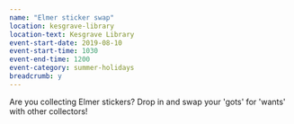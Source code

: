 ```yaml
---
name: "Elmer sticker swap"
location: kesgrave-library
location-text: Kesgrave Library
event-start-date: 2019-08-10
event-start-time: 1030
event-end-time: 1200
event-category: summer-holidays
breadcrumb: y
---
```


Are you collecting Elmer stickers? Drop in and swap your 'gots' for 'wants' with other collectors!
